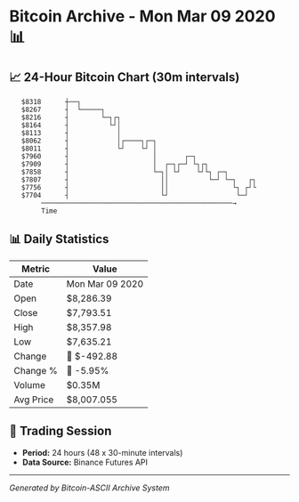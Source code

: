 # Bitcoin Archive - Mon Mar 09 2020 📊

## 📈 24-Hour Bitcoin Chart (30m intervals)

```
   $8318      ┼──┐                                             
   $8267      ┤  └─────┐                                       
   $8216      ┤        └─┐┌┐                                   
   $8164      ┤          └┘│                                   
   $8113      ┤            │                                   
   $8062      ┤            │┌────┐┌─┐                          
   $8011      ┤            └┘    └┘ │                          
   $7960      ┤                     │       ┌─┐                
   $7909      ┤                     │  ┌─┐┌─┘ └┐┌┐             
   $7858      ┤                     └─┐│ └┘    └┘└┐ ┌─┐        
   $7807      ┤                       ││          └─┘ └─┐   ┌┐ 
   $7756      ┤                       ││                └┐ ┌┘└ 
   $7704      ┤                       └┘                 └─┘   
        ────────────────────────────────────────────────→
        Time
```

## 📊 Daily Statistics

| Metric | Value |
|--------|-------|
| Date | Mon Mar 09 2020 |
| Open | $8,286.39 |
| Close | $7,793.51 |
| High | $8,357.98 |
| Low | $7,635.21 |
| Change | 🔴 $-492.88 |
| Change % | 🔴 -5.95% |
| Volume | $0.35M |
| Avg Price | $8,007.055 |

## 📅 Trading Session

- **Period:** 24 hours (48 x 30-minute intervals)
- **Data Source:** Binance Futures API

---
*Generated by Bitcoin-ASCII Archive System*
